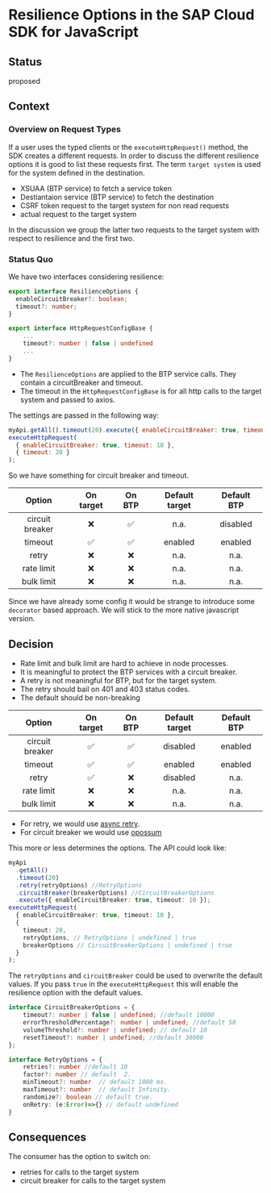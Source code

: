 # Resilience Options in the SAP Cloud SDK for JavaScript

## Status

proposed

## Context

### Overview on Request Types

If a user uses the typed clients or the `executeHttpRequest()` method, the SDK creates a different requests.
In order to discuss the different resilience options it is good to list these requests first.
The term `target system` is used for the system defined in the destination.

- XSUAA (BTP service) to fetch a service token
- Destiantaion service (BTP service) to fetch the destination
- CSRF token request to the target system for non read requests
- actual request to the target system

In the discussion we group the latter two requests to the target system with respect to resilience and the first two.

### Status Quo

We have two interfaces considering resilience:

```ts
export interface ResilienceOptions {
  enableCircuitBreaker?: boolean;
  timeout?: number;
}

export interface HttpRequestConfigBase {
    ...
    timeout?: number | false | undefined
    ...
}
```

- The `ResilienceOptions` are applied to the BTP service calls. They contain a circuitBreaker and timeout.
- The timeout in the `HttpRequestConfigBase` is for all http calls to the target system and passed to axios.

The settings are passed in the following way:

```js
myApi.getAll().timeout(20).execute({ enableCircuitBreaker: true, timeout: 10 });
executeHttpRequest(
  { enableCircuitBreaker: true, timeout: 10 },
  { timeout: 20 }
);
```

So we have something for circuit breaker and timeout.

|     Option      | On target | On BTP | Default target | Default BTP |
| :-------------: | :-------: | :----: | :------------: | :---------: |
| circuit breaker |    ❌     |   ✅   |      n.a.      |  disabled   |
|     timeout     |    ✅     |   ✅   |    enabled     |   enabled   |
|      retry      |    ❌     |   ❌   |      n.a.      |    n.a.     |
|   rate limit    |    ❌     |   ❌   |      n.a.      |    n.a.     |
|   bulk limit    |    ❌     |   ❌   |      n.a.      |    n.a.     |

Since we have already some config it would be strange to introduce some `decorator` based approach.
We will stick to the more native javascript version.

## Decision

- Rate limit and bulk limit are hard to achieve in node processes.
- It is meaningful to protect the BTP services with a circuit breaker.
- A retry is not meaningful for BTP, but for the target system.
- The retry should bail on 401 and 403 status codes.
- The default should be non-breaking

|     Option      | On target | On BTP | Default target | Default BTP |
| :-------------: | :-------: | :----: | :------------: | :---------: |
| circuit breaker |    ✅     |   ✅   |    disabled    |   enabled   |
|     timeout     |    ✅     |   ✅   |    enabled     |   enabled   |
|      retry      |    ✅     |   ❌   |    disabled    |    n.a.     |
|   rate limit    |    ❌     |   ❌   |      n.a.      |    n.a.     |
|   bulk limit    |    ❌     |   ❌   |      n.a.      |    n.a.     |

- For retry, we would use [async retry](https://www.npmjs.com/package/async-retry).
- For circuit breaker we would use [opossum](https://www.npmjs.com/package/opossum)

This more or less determines the options.
The API could look like:

```ts
myApi
  .getAll()
  .timeout(20)
  .retry(retryOptions) //RetryOptions
  .circuitBreaker(breakerOptions) //CircuitBreakerOptions
  .execute({ enableCircuitBreaker: true, timeout: 10 });
executeHttpRequest(
  { enableCircuitBreaker: true, timeout: 10 },
  {
    timeout: 20,
    retryOptions, // RetryOptions | undefined | true
    breakerOptions // CircuitBreakerOptions | undefined | true
  }
);
```

The `retryOptions` and `circuitBreaker` could be used to overwrite the default values.
If you pass `true` in the `executeHttpRequest` this will enable the resilience option with the default values.

```ts
interface CircuitBreakerOptions = {
    timeout?: number | false | undefined; //default 10000
    errorThresholdPercentage?: number | undefined; //default 50
    volumeThreshold?: number | undefined; // default 10
    resetTimeout?: number | undefined; //default 30000
};

interface RetryOptions = {
    retries?: number //default 10
    factor?: number // default  2.
    minTimeout?: number  // default 1000 ms.
    maxTimeout?: number  // default Infinity.
    randomize?: boolean // default true.
    onRetry: (e:Error)=>{} // default undefined
}
```

## Consequences

The consumer has the option to switch on:

- retries for calls to the target system
- circuit breaker for calls to the target system
